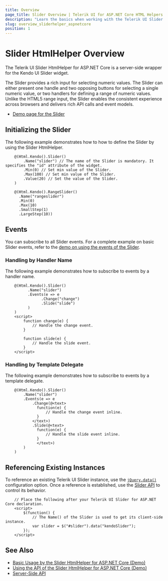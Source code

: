 ```yaml
---
title: Overview
page_title: Slider Overview | Telerik UI for ASP.NET Core HTML Helpers
description: "Learn the basics when working with the Telerik UI Slider for ASP.NET Core (MVC 6 or ASP.NET Core MVC)."
slug: overview_sliderhelper_aspnetcore
position: 1
---
```


# Slider HtmlHelper Overview

The Telerik UI Slider HtmlHelper for ASP.NET Core is a server-side wrapper for the Kendo UI Slider widget.

The Slider provides a rich input for selecting numeric values. The Slider can either present one handle and two opposing buttons for selecting a single numeric value, or two handlers for defining a range of numeric values. Unlike the HTML5 range input, the Slider enables the consistent experience across browsers and delivers rich API calls and event models.

* [Demo page for the Slider](https://demos.telerik.com/aspnet-core/slider/index)

## Initializing the Slider

The following example demonstrates how to how to define the Slider by using the Slider HtmlHelper.

```
    @(Html.Kendo().Slider()
        .Name("slider") // The name of the Slider is mandatory. It specifies the "id" attribute of the widget.
        .Min(0) // Set min value of the Slider.
        .Max(100) // Set min value of the Slider.
        .Value(20) // Set the value of the Slider.
    )

    @(Html.Kendo().RangeSlider()
      .Name("rangeslider")
      .Min(0)
      .Max(10)
      .SmallStep(1)
      .LargeStep(10))
```

## Events

You can subscribe to all Slider events. For a complete example on basic Slider events, refer to the [demo on using the events of the Slider](https://demos.telerik.com/aspnet-core/slider/events).

### Handling by Handler Name

The following example demonstrates how to subscribe to events by a handler name.

```
    @(Html.Kendo().Slider()
          .Name("slider")
          .Events(e => e
                .Change("change")
                .Slide("slide")
          )
    )
    <script>
        function change(e) {
            // Handle the change event.
        }

        function slide(e) {
            // Handle the slide event.
        }
    </script>
```

### Handling by Template Delegate

The following example demonstrates how to subscribe to events by a template delegate.

```
    @(Html.Kendo().Slider()
        .Name("slider")
        .Events(e => e
            .Change(@<text>
              function(e) {
                  // Handle the change event inline.
              }
            </text>)
            .Slide(@<text>
              function(e) {
                  // Handle the slide event inline.
              }
              </text>)
        )
    )
```

## Referencing Existing Instances

To reference an existing Telerik UI Slider instance, use the [`jQuery.data()`](https://api.jquery.com/jQuery.data/) configuration option. Once a reference is established, use the [Slider API](/api/slider) to control its behavior.

```
    // Place the following after your Telerik UI Slider for ASP.NET Core declaration.
    <script>
        $(function() {
            // The Name() of the Slider is used to get its client-side instance.
            var slider = $("#slider").data("kendoSlider");
        });
    </script>
```

## See Also

* [Basic Usage by the Slider HtmlHelper for ASP.NET Core (Demo)](https://demos.telerik.com/aspnet-core/slider)
* [Using the API of the Slider HtmlHelper for ASP.NET Core (Demo)](https://demos.telerik.com/aspnet-core/slider/api)
* [Server-Side API](/api/slider)
